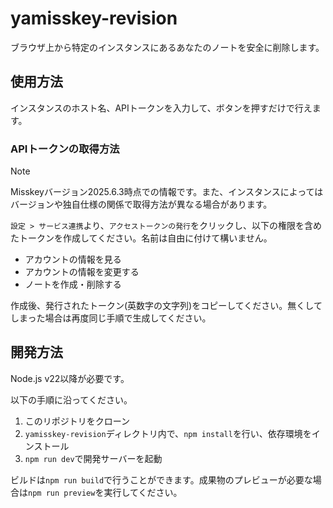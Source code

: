 # yamisskey-revision

ブラウザ上から特定のインスタンスにあるあなたのノートを安全に削除します。


## 使用方法

インスタンスのホスト名、APIトークンを入力して、ボタンを押すだけで行えます。

### APIトークンの取得方法

> [!NOTE]
> Misskeyバージョン2025.6.3時点での情報です。また、インスタンスによってはバージョンや独自仕様の関係で取得方法が異なる場合があります。

`設定 > サービス連携`より、`アクセストークンの発行`をクリックし、以下の権限を含めたトークンを作成してください。名前は自由に付けて構いません。
* アカウントの情報を見る
* アカウントの情報を変更する
* ノートを作成・削除する

作成後、発行されたトークン(英数字の文字列)をコピーしてください。無くしてしまった場合は再度同じ手順で生成してください。

## 開発方法

Node.js v22以降が必要です。

以下の手順に沿ってください。

1. このリポジトリをクローン
2. `yamisskey-revision`ディレクトリ内で、`npm install`を行い、依存環境をインストール
3. `npm run dev`で開発サーバーを起動

ビルドは`npm run build`で行うことができます。成果物のプレビューが必要な場合は`npm run preview`を実行してください。

